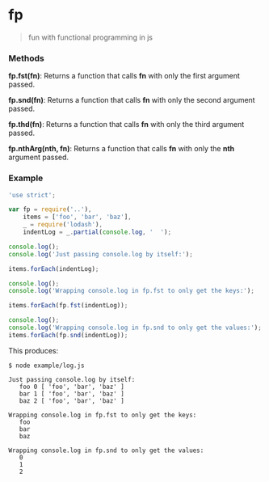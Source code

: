 fp
==

> fun with functional programming in js

### Methods
**fp.fst(fn)**: Returns a function that calls **fn** with only the first argument passed.

**fp.snd(fn)**: Returns a function that calls **fn** with only the second argument passed.

**fp.thd(fn)**: Returns a function that calls **fn** with only the third argument passed.

**fp.nthArg(nth, fn)**: Returns a function that calls **fn** with only the **nth** argument passed.

### Example

````js
'use strict';

var fp = require('..'),
    items = ['foo', 'bar', 'baz'],
    _ = require('lodash'),
    indentLog = _.partial(console.log, '  ');

console.log();
console.log('Just passing console.log by itself:');

items.forEach(indentLog);

console.log();
console.log('Wrapping console.log in fp.fst to only get the keys:');

items.forEach(fp.fst(indentLog));

console.log();
console.log('Wrapping console.log in fp.snd to only get the values:');
items.forEach(fp.snd(indentLog));
````

This produces:

````
$ node example/log.js

Just passing console.log by itself:
   foo 0 [ 'foo', 'bar', 'baz' ]
   bar 1 [ 'foo', 'bar', 'baz' ]
   baz 2 [ 'foo', 'bar', 'baz' ]

Wrapping console.log in fp.fst to only get the keys:
   foo
   bar
   baz

Wrapping console.log in fp.snd to only get the values:
   0
   1
   2
````
